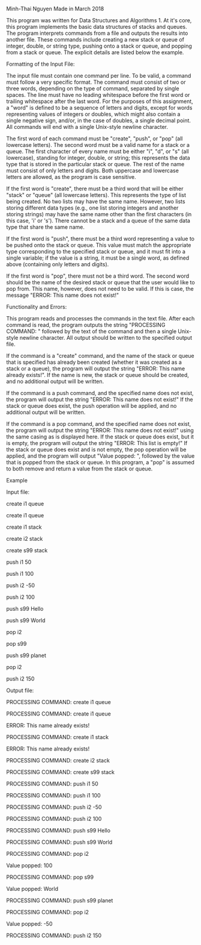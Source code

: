 Minh-Thai Nguyen
Made in March 2018

  This program was written for Data Structures and Algorithms 1. At it's core, this program implements the basic data structures of stacks and queues. The program interprets commands from a file and outputs the results into another file. These commands include creating a new stack or queue of integer, double, or string type, pushing onto a stack or queue, and popping from a stack or queue. The explicit details are listed below the example.

Formatting of the Input File:
  
  The input file must contain one command per line. To be valid, a command must follow a very specific format. The command must consist of two or three words, depending on the type of command, separated by single spaces. The line must have no leading whitespace before the first word or trailing whitespace after the last word. For the purposes of this assignment, a "word" is defined to be a sequence of letters and digits, except for words representing values of integers or doubles, which might also contain a single negative sign, and/or, in the case of doubles, a single decimal point. All commands will end with a single Unix-style newline character.

  The first word of each command must be "create", "push", or "pop" (all lowercase letters). The second word must be a valid name for a stack or a queue. The first character of every name must be either "i", "d", or "s" (all lowercase), standing for integer, double, or string; this represents the data type that is stored in the particular stack or queue. The rest of the name must consist of only letters and digits. Both uppercase and lowercase letters are allowed, as the program is case sensitive.
  
  If the first word is "create", there must be a third word that will be either "stack" or "queue" (all lowercase letters). This represents the type of list being created. No two lists may have the same name. However, two lists storing different data types (e.g., one list storing integers and another storing strings) may have the same name other than the first characters (in this case, 'i' or 's'). There cannot be a stack and a queue of the same data type that share the same name.

  If the first word is "push", there must be a third word representing a value to be pushed onto the stack or queue. This value must match the appropriate type corresponding to the specified stack or queue, and it must fit into a single variable; if the value is a string, it must be a single word, as defined above (containing only letters and digits).
  
  If the first word is "pop", there must not be a third word. The second word should be the name of the desired stack or queue that the user would like to pop from. This name, however, does not need to be valid. If this is case, the message "ERROR: This name does not exist!"
  
Functionality and Errors:

  This program reads and processes the commands in the text file. After each command is read, the program outputs the string "PROCESSING COMMAND: " followed by the text of the command and then a single Unix-style newline character. All output should be written to the specified output file.

  If the command is a "create" command, and the name of the stack or queue that is specified has already been created (whether it was created as a stack or a queue), the program will output the string "ERROR: This name already exists!". If the name is new, the stack or queue should be created, and no additional output will be written.
  
  If the command is a push command, and the specified name does not exist, the program will output the string "ERROR: This name does not exist!" If the stack or queue does exist, the push operation will be applied, and no additional output will be written.
  
  If the command is a pop command, and the specified name does not exist, the program will output the string "ERROR: This name does not exist!" using the same casing as is displayed here. If the stack or queue does exist, but it is empty, the program will output the string "ERROR: This list is empty!" If the stack or queue does exist and is not empty, the pop operation will be applied, and the program will output "Value popped: ", followed by the value that is popped from the stack or queue.  In this program, a "pop" is assumed to both remove and return a value from the stack or queue.
  

Example


Input file:

create i1 queue

create i1 queue

create i1 stack

create i2 stack

create s99 stack

push i1 50

push i1 100

push i2 -50

push i2 100

push s99 Hello

push s99 World

pop i2

pop s99

push s99 planet

pop i2

push i2 150



Output file:

PROCESSING COMMAND: create i1 queue

PROCESSING COMMAND: create i1 queue

ERROR: This name already exists!

PROCESSING COMMAND: create i1 stack

ERROR: This name already exists!

PROCESSING COMMAND: create i2 stack

PROCESSING COMMAND: create s99 stack

PROCESSING COMMAND: push i1 50

PROCESSING COMMAND: push i1 100

PROCESSING COMMAND: push i2 -50

PROCESSING COMMAND: push i2 100

PROCESSING COMMAND: push s99 Hello

PROCESSING COMMAND: push s99 World

PROCESSING COMMAND: pop i2

Value popped: 100

PROCESSING COMMAND: pop s99

Value popped: World

PROCESSING COMMAND: push s99 planet

PROCESSING COMMAND: pop i2

Value popped: -50

PROCESSING COMMAND: push i2 150




  

  
  
  
  
